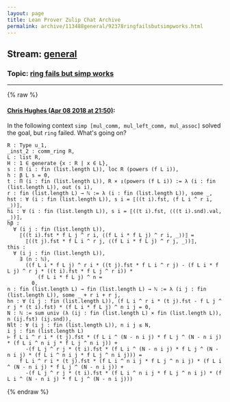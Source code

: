 ```yaml
---
layout: page
title: Lean Prover Zulip Chat Archive 
permalink: archive/113488general/92378ringfailsbutsimpworks.html
---
```


## Stream: [general](index.html)
### Topic: [ring fails but simp works](92378ringfailsbutsimpworks.html)

---


{% raw %}
#### [ Chris Hughes (Apr 08 2018 at 21:50)](https://leanprover.zulipchat.com/#narrow/stream/113488-general/topic/ring%20fails%20but%20simp%20works/near/124808425):
In the following context `simp [mul_comm, mul_left_comm, mul_assoc]` solved the goal, but `ring` failed. What's going on?
```lean
R : Type u_1,
_inst_2 : comm_ring R,
L : list R,
H : 1 ∈ generate {x : R | x ∈ L},
s : Π (i : fin (list.length L)), loc R (powers (f L i)),
h : β L s = 0,
t : Π (i : fin (list.length L)), R × ↥(powers (f L i)) := λ (i : fin (list.length L)), out (s i),
r : fin (list.length L) → ℕ := λ (i : fin (list.length L)), some _,
hst : ∀ (i : fin (list.length L)), s i = ⟦((t i).fst, ⟨f L i ^ r i, _⟩)⟧,
hi : ∀ (i : fin (list.length L)), s i = ⟦((t i).fst, ⟨((t i).snd).val, _⟩)⟧,
hβ :
  ∀ (i j : fin (list.length L)),
    ⟦((t i).fst * f L j ^ r i, ⟨(f L i * f L j) ^ r i, _⟩)⟧ =
      ⟦((t j).fst * f L i ^ r j, ⟨(f L i * f L j) ^ r j, _⟩)⟧,
this :
  ∀ (i j : fin (list.length L)),
    ∃ (n : ℕ),
      ((f L i * f L j) ^ r i * ((t j).fst * f L i ^ r j) - (f L i * f L j) ^ r j * ((t i).fst * f L j ^ r i)) *
          (f L i * f L j) ^ n =
        0,
n : fin (list.length L) → fin (list.length L) → ℕ := λ (i j : fin (list.length L)), some _ + r i + r j,
hn : ∀ (i j : fin (list.length L)), (f L i ^ r i * (t j).fst - f L j ^ r j * (t i).fst) * (f L i * f L j) ^ n i j = 0,
N : ℕ := sum univ (λ (ij : fin (list.length L) × fin (list.length L)), n (ij.fst) (ij.snd)),
Nlt : ∀ (i j : fin (list.length L)), n i j ≤ N,
i j : fin (list.length L)
⊢ f L i ^ r i * (t j).fst * (f L i ^ (N - n i j) * f L j ^ (N - n i j) * (f L i ^ n i j * f L j ^ n i j)) +
      -(f L j ^ r j * (t i).fst * (f L i ^ (N - n i j) * f L j ^ (N - n i j) * (f L i ^ n i j * f L j ^ n i j))) =
    f L i ^ r i * (t j).fst * (f L i ^ n i j * f L j ^ n i j) * (f L i ^ (N - n i j) * f L j ^ (N - n i j)) +
      -(f L j ^ r j * (t i).fst * (f L i ^ n i j * f L j ^ n i j) * (f L i ^ (N - n i j) * f L j ^ (N - n i j)))
```


{% endraw %}
